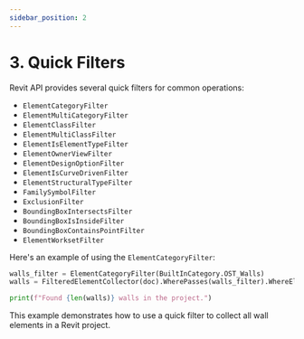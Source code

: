 ```yaml
---
sidebar_position: 2
---
```


# 3. Quick Filters

Revit API provides several quick filters for common operations:

- `ElementCategoryFilter`
- `ElementMultiCategoryFilter`
- `ElementClassFilter`
- `ElementMultiClassFilter`
- `ElementIsElementTypeFilter`
- `ElementOwnerViewFilter`
- `ElementDesignOptionFilter`
- `ElementIsCurveDrivenFilter`
- `ElementStructuralTypeFilter`
- `FamilySymbolFilter`
- `ExclusionFilter`
- `BoundingBoxIntersectsFilter`
- `BoundingBoxIsInsideFilter`
- `BoundingBoxContainsPointFilter`
- `ElementWorksetFilter`

Here's an example of using the `ElementCategoryFilter`:

```python
walls_filter = ElementCategoryFilter(BuiltInCategory.OST_Walls)
walls = FilteredElementCollector(doc).WherePasses(walls_filter).WhereElementIsNotElementType().ToElements()

print(f"Found {len(walls)} walls in the project.")
```

This example demonstrates how to use a quick filter to collect all wall elements in a Revit project.
